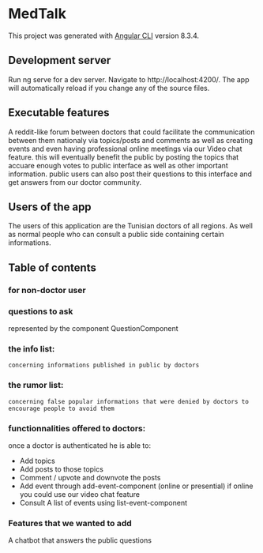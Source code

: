 # MedTalk

This project was generated with [Angular CLI](https://github.com/angular/angular-cli) version 8.3.4.

## Development server

Run ng serve for a dev server. Navigate to http://localhost:4200/. The app will automatically reload if you change any of the source files.

## Executable features
A reddit-like forum between doctors that could facilitate the communication between them nationaly via topics/posts and comments as well as creating events and even having professional online meetings via our Video chat feature. this will eventually benefit the public by posting the topics that accuare enough votes to public interface as well as other important information. public users can also post their questions to this interface and get answers from our doctor community.

## Users of the app 
The users of this application are the Tunisian doctors of all regions. 
As well as normal people who can consult a public side containing certain informations.

## Table of contents

### for non-doctor user
### questions to ask
represented by the component  QuestionComponent


### the info list:
    concerning informations published in public by doctors
### the rumor list:
    concerning false popular informations that were denied by doctors to encourage people to avoid them
 ### functionnalities offered to doctors:
 once a doctor is authenticated he is able to:
* Add topics
* Add posts to those topics
* Comment / upvote and downvote the posts
* Add event through add-event-component (online or presential) if online you could use our video chat feature
* Consult A list of events using list-event-component 
### Features that we wanted to add
A chatbot that answers the public questions 
